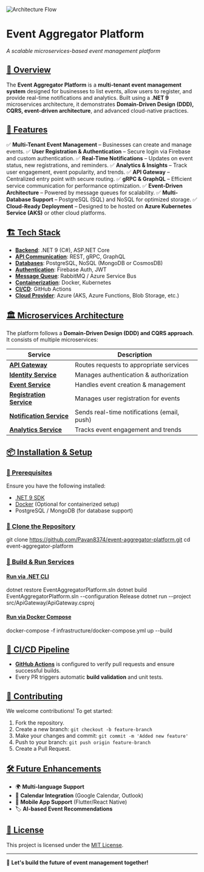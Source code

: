 ![Architecture Flow](https://media-hosting.imagekit.io//437aa988320a41e8/ArchitectureFlow.png?Expires=1834122579&Key-Pair-Id=K2ZIVPTIP2VGHC&Signature=v-iN12AEjUAs6p~it1r4TbuJfeuaFMQxh8nV8e5TkYM-HQpn5glqOigGo3fQKtF3jpafqzeoyhyhfvosD4fs2lGQp2K9qHroAzToz6wa3NB2LAdI26GwpdYlI5rBAxprymMVYxGUdhvtjo-awiKOAny2~RkKNZFrsiPieOkzNEG9gJr5bp2GCecef-cDFimGTHdSv82wATSA03KGoE~jTIm6Stc5a18qUX3b7chzhANK1MVSK1TuHkhDXu-Pj63R1R6ol02RCVo134JMqfMndoJdXrcYXZaodOe7H4sxHJgOBORuBaz4V7MvEeaphK13BIF8LRpKkmE-cVykE68uYQ__)

# Event Aggregator Platform

*A scalable microservices-based event management platform*

## [🚀 Overview](pplx://action/followup)
The **Event Aggregator Platform** is a **multi-tenant event management system** designed for businesses to list events, allow users to register, and provide real-time notifications and analytics. Built using a **.NET 9** microservices architecture, it demonstrates **Domain-Driven Design (DDD), CQRS, event-driven architecture**, and advanced cloud-native practices.

## [🌟 Features](pplx://action/followup)
✅ **Multi-Tenant Event Management** – Businesses can create and manage events.
✅ **User Registration & Authentication** – Secure login via Firebase and custom authentication.
✅ **Real-Time Notifications** – Updates on event status, new registrations, and reminders.
✅ **Analytics & Insights** – Track user engagement, event popularity, and trends.
✅ **API Gateway** – Centralized entry point with secure routing.
✅ **gRPC & GraphQL** – Efficient service communication for performance optimization.
✅ **Event-Driven Architecture** – Powered by message queues for scalability.
✅ **Multi-Database Support** – PostgreSQL (SQL) and NoSQL for optimized storage.
✅ **Cloud-Ready Deployment** – Designed to be hosted on **Azure Kubernetes Service (AKS)** or other cloud platforms.

## [🏗️ Tech Stack](pplx://action/followup)
- **[Backend](pplx://action/followup)**: .NET 9 (C#), ASP.NET Core
- **[API Communication](pplx://action/followup)**: REST, gRPC, GraphQL
- **[Databases](pplx://action/followup)**: PostgreSQL, NoSQL (MongoDB or CosmosDB)
- **[Authentication](pplx://action/followup)**: Firebase Auth, JWT
- **[Message Queue](pplx://action/followup)**: RabbitMQ / Azure Service Bus
- **[Containerization](pplx://action/followup)**: Docker, Kubernetes
- **[CI/CD](pplx://action/followup)**: GitHub Actions
- **[Cloud Provider](pplx://action/followup)**: Azure (AKS, Azure Functions, Blob Storage, etc.)

## [🏛️ Microservices Architecture](pplx://action/followup)
The platform follows a **Domain-Driven Design (DDD) and CQRS approach**. It consists of multiple microservices:

| Service | Description |
|---------|-------------|
| **[API Gateway](pplx://action/followup)** | Routes requests to appropriate services |
| **[Identity Service](pplx://action/followup)** | Manages authentication & authorization |
| **[Event Service](pplx://action/followup)** | Handles event creation & management |
| **[Registration Service](pplx://action/followup)** | Manages user registration for events |
| **[Notification Service](pplx://action/followup)** | Sends real-time notifications (email, push) |
| **[Analytics Service](pplx://action/followup)** | Tracks event engagement and trends |

## [📦 Installation & Setup](pplx://action/followup)
### [🔹 Prerequisites](pplx://action/followup)
Ensure you have the following installed:
- [.NET 9 SDK](https://dotnet.microsoft.com/download/dotnet/9.0)
- [Docker](https://www.docker.com/get-started) (Optional for containerized setup)
- PostgreSQL / MongoDB (for database support)

### [🔹 Clone the Repository](pplx://action/followup)

git clone https://github.com/Pavan8374/event-aggregator-platform.git
cd event-aggregator-platform


### [🔹 Build & Run Services](pplx://action/followup)
#### [**Run via .NET CLI**](pplx://action/followup)

dotnet restore EventAggregatorPlatform.sln
dotnet build EventAggregatorPlatform.sln --configuration Release
dotnet run --project src/ApiGateway/ApiGateway.csproj


#### [**Run via Docker Compose**](pplx://action/followup)
docker-compose -f infrastructure/docker-compose.yml up --build


## [🚦 CI/CD Pipeline](pplx://action/followup)
- **[GitHub Actions](pplx://action/followup)** is configured to verify pull requests and ensure successful builds.
- Every PR triggers automatic **build validation** and unit tests.

## [📜 Contributing](pplx://action/followup)
We welcome contributions! To get started:
1. Fork the repository.
2. Create a new branch: `git checkout -b feature-branch`
3. Make your changes and commit: `git commit -m 'Added new feature'`
4. Push to your branch: `git push origin feature-branch`
5. Create a Pull Request.

## [🛠️ Future Enhancements](pplx://action/followup)
- 🌍 **Multi-language Support**
- 📅 **Calendar Integration** (Google Calendar, Outlook)
- 📲 **Mobile App Support** (Flutter/React Native)
- 🏷️ **AI-based Event Recommendations**

## [📜 License](pplx://action/followup)
This project is licensed under the [MIT License](LICENSE).

---
🎉 **Let's build the future of event management together!**

